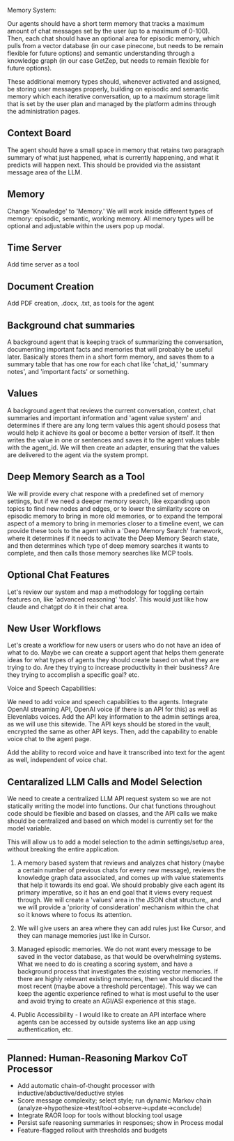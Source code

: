 
Memory System:

Our agents should have a short term memory that tracks a maximum amount of chat messages set by the user (up to a maximum of 0-100). Then, each chat should have an optional area for episodic memory, which pulls from a vector database (in our case pinecone, but needs to be remain flexible for future options) and semantic understanding through a knowledge graph (in our case GetZep, but needs to remain flexible for future options).

These additional memory types should, whenever activated and assigned, be storing user messages properly, building on episodic and semantic memory which each iterative conversation, up to a maximum storage limit that is set by the user plan and managed by the platform admins through the administration pages.

## Context Board ##

The agent should have a small space in memory that retains two paragraph summary of what just happened, what is currently happening, and what it predicts will happen next. This should be provided via the assistant message area of the LLM.

## Memory ##

Change 'Knowledge' to 'Memory.' We will work inside different types of memory: episodic, semantic, working memory. All memory types will be optional and adjustable within the users pop up modal. 

## Time Server ##

Add time server as a tool

## Document Creation ##

Add PDF creation, .docx, .txt, as tools for the agent

## Background chat summaries ##

A background agent that is keeping track of summarizing the conversation, documenting important facts and memories that will probably be useful later. Basically stores them in a short form memory, and saves them to a summary table that has one row for each chat like 'chat_id,' 'summary notes', and 'important facts' or something.

## Values ## 

A background agent that reviews the current conversation, context, chat summaries and important information and 'agent value system' and determines if there are any long term values this agent should posess that would help it achieve its goal or become a better version of itself. It then writes the value in one or sentences and saves it to the agent values table with the agent_id. We will then create an adapter, ensuring that the values are delivered to the agent via the system prompt.

## Deep Memory Search as a Tool ##

We will provide every chat respone with a predefined set of memory settings,  but if we need a deeper memory search, like expanding upon topics to find new nodes and edges, or to lower the similarity score on episodic memory to bring in more old memories, or to expand the temporal aspect of a memory to bring in memories closer to a timeline event, we can provide these tools to the agent wihin a 'Deep Memory Search' framework, where it determines if it needs to activate the Deep Memory Search state, and then determines which type of deep memory searches it wants to complete, and then calls those memory searches like MCP tools.

## Optional Chat Features ##

Let's review our system and map a methodology for toggling certain features on, like 'advanced reasoning' 'tools'. This would just like how claude and chatgpt do it in their chat area.

## New User Workflows ##

Let's create a workflow for new users or users who do not have an idea of what to do. Maybe we can create a support agent that helps them generate ideas for what types of agents they should create based on what they are trying to do. Are they trying to increase productivity in their business? Are they trying to accomplish a specific goal? etc.

Voice and Speech Capabilities:

We need to add voice and speech capabilities to the agents. Integrate OpenAI streaming API, OpenAI voice (if there is an API for this) as well as Elevenlabs voices. Add the API key information to the admin settings area, as we will use this sitewide. The API keys should be stored in the vault, encrypted the same as other API keys. Then, add the capability to enable voice chat to the agent page.

Add the ability to record voice and have it transcribed into text for the agent as well, independent of voice chat.

## Centaralized LLM Calls and Model Selection ##
We need to  create a centralized LLM API request system so we are not statically writing the model into functions. Our chat functions throughout code should be flexible and based on classes, and the API calls we make should be centralized and based on which model is currently set for the model variable. 

This will allow us to add a model selection to the admin settings/setup area, without breaking the entire application.


1. A memory based system that reviews and analyzes chat history (maybe a certain number of previous chats for every new message), reviews the knowledge graph data associated, and comes up with value statements that help it towards its end goal. We should probably give each agent its primary imperative, so it has an end goal that it views every request through. We will create a 'values' area in the JSON chat structure,, and we will provide a 'priority of consideration' mechanism within the chat so it knows where to focus its attention.

2. We will give users an area where they can add rules just like Cursor, and they can manage memories just like in Cursor. 

3. Managed episodic memories. We do not want every message to be saved in the vector database, as that would be overwhelming systems. What we need to do is creating a scoring system, and have a background process that investigates the existing vector memories. If there are highly relevant existing memories, then we should discard the most recent (maybe above a threshold percentage). This way we can keep the agentic experience refined to what is most useful to the user and avoid trying to create an AGI/ASI experience at this stage.

4. Public Accessibility - I would like to create an API interface where agents can be accessed by outside systems like an app using authentication, etc.

---

## Planned: Human-Reasoning Markov CoT Processor

- Add automatic chain-of-thought processor with inductive/abductive/deductive styles
- Score message complexity; select style; run dynamic Markov chain (analyze→hypothesize→test/tool→observe→update→conclude)
- Integrate RAOR loop for tools without blocking tool usage
- Persist safe reasoning summaries in responses; show in Process modal
- Feature-flagged rollout with thresholds and budgets
